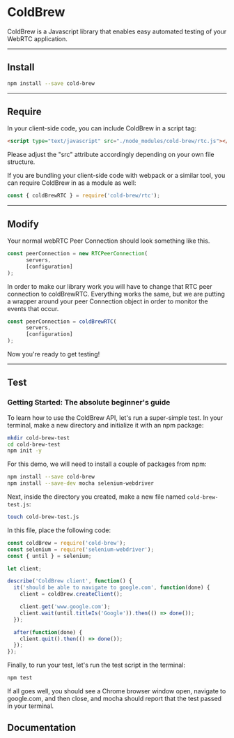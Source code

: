 # ColdBrew

ColdBrew is a Javascript library that enables easy automated testing
of your WebRTC application.

---

## Install

```bash
npm install --save cold-brew
```

---

## Require
In your client-side code, you can include ColdBrew in a
script tag:
```html
<script type="text/javascript" src="./node_modules/cold-brew/rtc.js"></script>
```
Please adjust the "src" attribute accordingly depending on
your own file structure.

If you are bundling your client-side code with webpack or
a similar tool, you can require ColdBrew in as a module as well:
```javascript
const { coldBrewRTC } = require('cold-brew/rtc');
```

---

## Modify

Your normal webRTC Peer Connection should look something like this.

```javascript
const peerConnection = new RTCPeerConnection(
      servers,
      [configuration]
);
```


In order to make our library work you will have to change that RTC peer connection to coldBrewRTC. Everything works the same, but we are putting a wrapper around your peer Connection object in order to monitor the events that occur.

```javascript
const peerConnection = coldBrewRTC(
      servers,
      [configuration]
);
```

Now you're ready to get testing!

---
## Test

### Getting Started: The absolute beginner's guide
To learn how to use the ColdBrew API, let's run a super-simple
test. In your terminal, make a new directory and initialize it with an npm package:
```bash
mkdir cold-brew-test
cd cold-brew-test
npm init -y
```
For this demo, we will need to install a couple of packages from npm:
```bash
npm install --save cold-brew
npm install --save-dev mocha selenium-webdriver
```
Next, inside the directory you created, make a new file named `cold-brew-test.js`:
```bash
touch cold-brew-test.js
```
In this file, place the following code:
```javascript
const coldBrew = require('cold-brew');
const selenium = require('selenium-webdriver');
const { until } = selenium;

let client;

describe('ColdBrew client', function() {
  it('should be able to navigate to google.com', function(done) {
    client = coldBrew.createClient();

    client.get('www.google.com');
    client.wait(until.titleIs('Google')).then(() => done());
  });

  after(function(done) {
    client.quit().then(() => done());
  });
});
```
Finally, to run your test, let's run the test script in the terminal:
```bash
npm test
```
If all goes well, you should see a  Chrome browser window open,
navigate to google.com, and then close, and mocha should
report that the test passed in your terminal.

## Documentation
